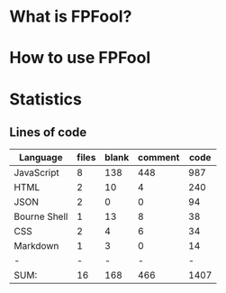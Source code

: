 # What is FPFool?

# How to use FPFool

# Statistics

## Lines of code
|Language                     |files          |blank        |comment           |code|
|-----------------------------|---------------|-------------|------------------|----|
|JavaScript                   |    8          |  138        |    448           | 987|
|HTML                         |    2          |   10        |      4           | 240|
|JSON                         |    2          |    0        |      0           |  94|
|Bourne Shell                 |    1          |   13        |      8           |  38|
|CSS                          |    2          |    4        |      6           |  34|
|Markdown                     |    1          |    3        |      0           |  14|
|-                            |-              |-            |-                 |-   |
|SUM:                         |   16          |  168        |    466           |1407|
